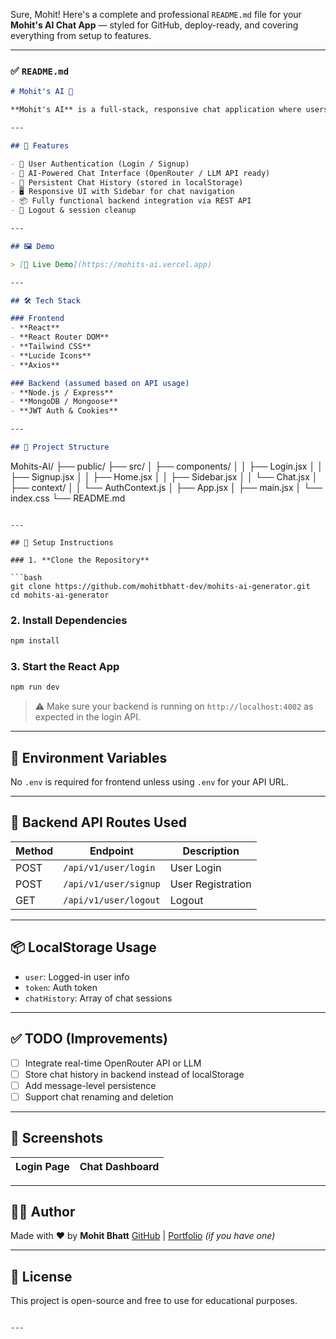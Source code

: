 Sure, Mohit! Here's a complete and professional `README.md` file for your **Mohit's AI Chat App** — styled for GitHub, deploy-ready, and covering everything from setup to features.

---

### ✅ `README.md`

```markdown
# Mohit's AI 💬

**Mohit's AI** is a full-stack, responsive chat application where users can sign up, log in, and have interactive AI-powered conversations. The app includes session-based chat history, authentication, and clean UI built with modern technologies like React, Tailwind CSS, and Node.js.

---

## 🚀 Features

- 🔐 User Authentication (Login / Signup)
- 🧠 AI-Powered Chat Interface (OpenRouter / LLM API ready)
- 📜 Persistent Chat History (stored in localStorage)
- 🖥️ Responsive UI with Sidebar for chat navigation
- 📦 Fully functional backend integration via REST API
- 🧹 Logout & session cleanup

---

## 🖼️ Demo

> [🔗 Live Demo](https://mohits-ai.vercel.app)

---

## 🛠️ Tech Stack

### Frontend
- **React**
- **React Router DOM**
- **Tailwind CSS**
- **Lucide Icons**
- **Axios**

### Backend (assumed based on API usage)
- **Node.js / Express**
- **MongoDB / Mongoose**
- **JWT Auth & Cookies**

---

## 📁 Project Structure

```

Mohits-AI/
├── public/
├── src/
│   ├── components/
│   │   ├── Login.jsx
│   │   ├── Signup.jsx
│   │   ├── Home.jsx
│   │   ├── Sidebar.jsx
│   │   └── Chat.jsx
│   ├── context/
│   │   └── AuthContext.js
│   ├── App.jsx
│   ├── main.jsx
│   └── index.css
└── README.md

````

---

## 🧩 Setup Instructions

### 1. **Clone the Repository**

```bash
git clone https://github.com/mohitbhatt-dev/mohits-ai-generator.git
cd mohits-ai-generator
````

### 2. **Install Dependencies**

```bash
npm install
```

### 3. **Start the React App**

```bash
npm run dev
```

> ⚠️ Make sure your backend is running on `http://localhost:4002` as expected in the login API.

---

## 🔌 Environment Variables

No `.env` is required for frontend unless using `.env` for your API URL.

---

## 🧠 Backend API Routes Used

| Method | Endpoint              | Description       |
| ------ | --------------------- | ----------------- |
| POST   | `/api/v1/user/login`  | User Login        |
| POST   | `/api/v1/user/signup` | User Registration |
| GET    | `/api/v1/user/logout` | Logout            |

---

## 📦 LocalStorage Usage

* `user`: Logged-in user info
* `token`: Auth token
* `chatHistory`: Array of chat sessions

---

## ✅ TODO (Improvements)

* [ ] Integrate real-time OpenRouter API or LLM
* [ ] Store chat history in backend instead of localStorage
* [ ] Add message-level persistence
* [ ] Support chat renaming and deletion

---

## 📸 Screenshots

| Login Page                                         | Chat Dashboard                                   |
| -------------------------------------------------- | ------------------------------------------------ |


---

## 👨‍💻 Author

Made with ❤️ by **Mohit Bhatt**
[GitHub](https://github.com/mohitbhatt-dev) | [Portfolio](https://mohitbhatt.dev) *(if you have one)*

---

## 📄 License

This project is open-source and free to use for educational purposes.

```

---

